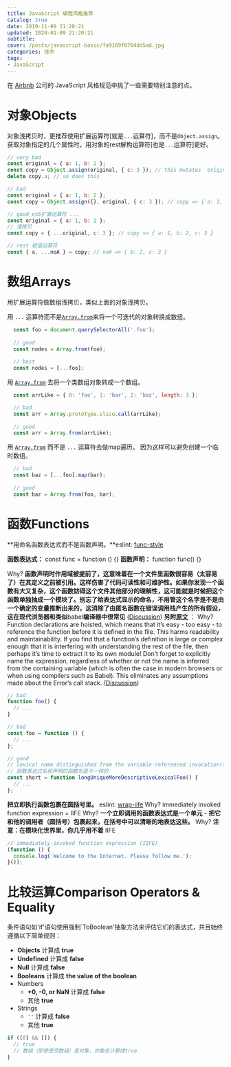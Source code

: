 ```yaml
---
title: JavaScript 编程风格推荐
catalog: true
date: 2019-11-09 21:20:21
updated: 2020-01-09 21:20:21
subtitle:
cover: /posts/javascript-basic/fa9189f8764dd5ad.jpg
categories: 技术
tags:
- JavaScript
---
```


在 [Airbnb](https://github.com/airbnb/javascript) 公司的 JavaScript 风格规范中挑了一些需要特别注意的点。

<!--more--> 


# 对象Objects

对象浅拷贝时，更推荐使用扩展运算符[就是`...`运算符]，而不是`Object.assign`。获取对象指定的几个属性时，用对象的rest解构运算符[也是`...`运算符]更好。
```js
// very bad
const original = { a: 1, b: 2 };
const copy = Object.assign(original, { c: 3 }); // this mutates `original` ಠ_ಠ
delete copy.a; // so does this

// bad
const original = { a: 1, b: 2 };
const copy = Object.assign({}, original, { c: 3 }); // copy => { a: 1, b: 2, c: 3 }

// good es6扩展运算符 ...
const original = { a: 1, b: 2 };
// 浅拷贝
const copy = { ...original, c: 3 }; // copy => { a: 1, b: 2, c: 3 }

// rest 赋值运算符
const { a, ...noA } = copy; // noA => { b: 2, c: 3 }
```

# 数组Arrays


用扩展运算符做数组浅拷贝，类似上面的对象浅拷贝。

用 `...` 运算符而不是[`Array.from`](https://developer.mozilla.org/en/docs/Web/JavaScript/Reference/Global_Objects/Array/from)来将一个可迭代的对象转换成数组。

```js
  const foo = document.querySelectorAll('.foo');
  
  // good
  const nodes = Array.from(foo);
  
  // best
  const nodes = [...foo];
```

用 [`Array.from`](https://developer.mozilla.org/en/docs/Web/JavaScript/Reference/Global_Objects/Array/from) 去将一个类数组对象转成一个数组。

```js
  const arrLike = { 0: 'foo', 1: 'bar', 2: 'baz', length: 3 };

  // bad
  const arr = Array.prototype.slice.call(arrLike);
  
  // good
  const arr = Array.from(arrLike);
```


用 [`Array.from`](https://developer.mozilla.org/en/docs/Web/JavaScript/Reference/Global_Objects/Array/from) 而不是 `...` 运算符去做map遍历。 因为这样可以避免创建一个临时数组。

```js
  // bad
  const baz = [...foo].map(bar);
  
  // good
  const baz = Array.from(foo, bar);
```

# 函数Functions

**用命名函数表达式而不是函数声明。**eslint: [func-style](http://eslint.org/docs/rules/func-style)

**函数表达式：** const func = function () {}
 **函数声明：** function func() {}

 Why? **函数声明时作用域被提前了，这意味着在一个文件里函数很容易（太容易了）在其定义之前被引用。这样伤害了代码可读性和可维护性。如果你发现一个函数有大又复杂，这个函数妨碍这个文件其他部分的理解性，这可能就是时候把这个函数单独抽成一个模块了。别忘了给表达式显示的命名，不用管这个名字是不是由一个确定的变量推断出来的，这消除了由匿名函数在错误调用栈产生的所有假设，这在现代浏览器和类似**babel**编译器中很常见** ([Discussion](https://github.com/airbnb/javascript/issues/794)) 
**另附**[**原文**](https://github.com/airbnb/javascript#functions--declarations) ：
Why? Function declarations are hoisted, which means that it’s easy - too easy - to reference the function before it is defined in the file. This harms readability and maintainability. If you find that a function’s definition is large or complex enough that it is interfering with understanding the rest of the file, then perhaps it’s time to extract it to its own module! Don’t forget to explicitly name the expression, regardless of whether or not the name is inferred from the containing variable (which is often the case in modern browsers or when using compilers such as Babel). This eliminates any assumptions made about the Error’s call stack. ([Discussion](https://github.com/airbnb/javascript/issues/794))

```js
// bad
function foo() {
  // ...
}

// bad
const foo = function () {
  // ...
};

// good
// lexical name distinguished from the variable-referenced invocation(s)
// 函数表达式名和声明的函数名是不一样的
const short = function longUniqueMoreDescriptiveLexicalFoo() {
  // ...
};
```

 **把立即执行函数包裹在圆括号里。** eslint: [wrap-iife](http://eslint.org/docs/rules/wrap-iife.html)
   Why? immediately invoked function expression = IIFE Why? **一个立即调用的函数表达式是一个单元** - **把它和他的调用者（圆括号）包裹起来，在括号中可以清晰的地表达这些。** Why? **注意：在模块化世界里，你几乎用不着** IIFE

```js
// immediately-invoked function expression (IIFE)
(function () {
  console.log('Welcome to the Internet. Please follow me.');
}());
```



# 比较运算Comparison Operators & Equality

条件语句如'if'语句使用强制`ToBoolean'抽象方法来评估它们的表达式，并且始终遵循以下简单规则：
  - **Objects** 计算成 **true**
  - **Undefined** 计算成 **false**
  - **Null** 计算成 **false**
  - **Booleans** 计算成 **the value of the boolean**
  - Numbers
    - **+0, -0, or NaN** 计算成 **false**
    - 其他 **true**
  - Strings
    - `''` 计算成 **false**
    - 其他 **true**

```js
if ([0] && []) {
  // true
  // 数组（即使是空数组）是对象，对象会计算成true
}
```